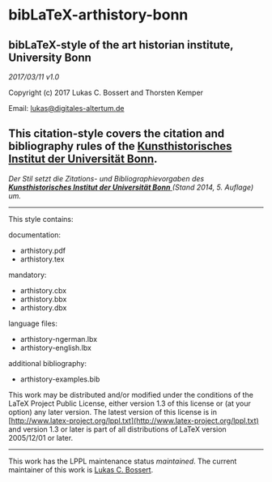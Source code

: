 bibLaTeX-arthistory-bonn    
======= 



bibLaTeX-style of the art historian institute, University Bonn
---
_2017/03/11 v1.0_

Copyright (c) 2017 Lukas C. Bossert and Thorsten Kemper

Email: [lukas@digitales-altertum.de](mailto:lukas@digitales-altertum.de)

This citation-style covers the citation and bibliography rules of 
the 
[__Kunsthistorisches Institut der Universität Bonn__](http://www.XXX).
---
*Der Stil setzt die Zitations- und Bibliographievorgaben 
des [__Kunsthistorisches Institut der Universität Bonn__ ](http://www.dainst.org/dai/meldungen) (Stand 2014, 5. Auflage) um.*

---

This style contains:

documentation:

- arthistory.pdf
- arthistory.tex

mandatory:

* arthistory.cbx
* arthistory.bbx
* arthistory.dbx

language files:

- arthistory-ngerman.lbx
- arthistory-english.lbx


additional bibliography:

- arthistory-examples.bib



This work may be distributed and/or modified under the
conditions of the LaTeX Project Public License, either version 1.3
of this license or (at your option) any later version.
The latest version of this license is in [http://www.latex-project.org/lppl.txt](http://www.latex-project.org/lppl.txt) and version 1.3 or later is part of all distributions of LaTeX
version 2005/12/01 or later.

---
This work has the LPPL maintenance status _maintained_.
The current maintainer of this work is [Lukas C. Bossert](https://github.com/LukasCBossert).


